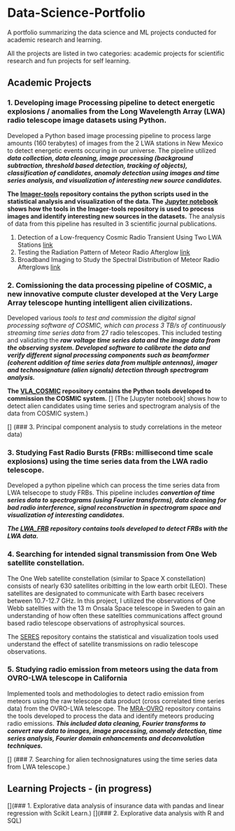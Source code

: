 # Data-Science-Portfolio 
A portfolio summarizing the data science and ML projects conducted for academic research and learning.

All the projects are listed in two categories: academic projects for scientific research and fun projects for self learning.


##  Academic Projects
### 1.  Developing image Processing pipeline to detect energetic explosions / anomalies from the Long Wavelength Array (LWA) radio telescope image datasets using Python.
	
Developed a Python based image processing pipeline to process large amounts (160 terabytes) of images from the 2 LWA stations in New Mexico to detect energetic events occuring in our universe. The pipeline utilized ***data collection, data cleaning, image processing (background subtraction, threshold based detection, tracking of objects), classification of candidates, anomaly detection using images and time series analysis, and visualization of interesting new source candidates.***
	
**The [Imager-tools](https://github.com/savinshynu/Imager-tools) repository contains the python scripts used in the statistical analysis and visualization of the data. The [Jupyter notebook](https://github.com/savinshynu/Imager-tools/blob/master/Orville_image_processing_pipeline.ipynb) shows how the tools in the Imager-tools repository is used to process images and identify interesting new sources in the datasets.** 
The analysis of data from this pipeline has resulted in 3 scientific journal publications.
 
 1. Detection of a Low-frequency Cosmic Radio Transient Using Two LWA Stations [link](https://iopscience.iop.org/article/10.3847/1538-4357/ab07c6)
 2. Testing the Radiation Pattern of Meteor Radio Afterglow [link](https://doi.org/10.1029/2019JA026922)
 3. Broadband Imaging to Study the Spectral Distribution of Meteor Radio Afterglows [link](https://doi.org/10.1029/2021JA029296)

### 2.  Comissioning the data processing pipeline of COSMIC, a new innovative compute cluster developed at the Very Large Array telescope hunting intelligent alien civilizations.

  Developed various *tools to test and commission the digital signal processing software of COSMIC, which can process 3 TB/s of continuously streaming time series data* from 27 radio telescopes. This included testing and validating the ***raw voltage time series data and the image data from the observing system. Developed software to calibrate the data and verify different signal processing components such as beamformer (coherent addition of time series data from multiple antennas), imager and technosignature (alien signals) detection through spectrogram analysis.***
  
 **The [VLA_COSMIC](https://github.com/savinshynu/VLA_COSMIC) repository contains the Python tools developed to commission the COSMIC system.**
 [] (The [Jupyter notebook] shows how to detect alien candidates using time series and spectrogram analysis of the data from COSMIC system.)

[] (### 3.  Principal component analysis to study correlations in the meteor data)

### 3. Studying Fast Radio Bursts (FRBs: millisecond time scale explosions) using the time series data from the LWA radio telescope.

Developed a python pipeline which can process the time series data from LWA telsecope to study FRBs. This pipeline includes ***convertion of time series data to spectrograms (using Fourier transforms), data cleaning for bad radio interference, signal reconstruction in spectrogram space and visualization of interesting candidates.***

***The [LWA_FRB](https://github.com/savinshynu/LWA_FRB) repository contains tools developed to detect FRBs with the LWA data.***

### 4. Searching for intended signal transmission from One Web satellite constellation.
The One Web satellite constellation (similar to Space X constellation) consists of nearly 630 satellites oribitting in the low earth orbit (LEO). These satellites are designated to communicate with Earth basec receivers between 10.7-12.7 GHz. In this project, I utilized the observations of One Webb satellties with the 13 m Onsala Space telescope in Sweden to gain an understanding of how often these satellties communications affect ground based radio telescope observations of astrophysical sources. 

The [SERES](https://github.com/savinshynu/SERES) repository contains the statistical and visualization tools used understand the effect of satellite transmissions on radio telescope observations. 


### 5. Studying radio emission from meteors using the data from OVRO-LWA telescope in California
Implemented tools and methodologies to detect radio emission from meteors using the raw telescope data product (cross correlated time series data) from the OVRO-LWA telescope. The [MRA-OVRO](https://github.com/savinshynu/MRA-OVRO) repository contains the tools developed to process the data and identify meteors producing radio emissions. ***This included data cleaning, Fourier transforms to convert raw data to images, image processing, anomaly detection, time series analysis, Fourier domain enhancements and deconvolution techniques.***

[] (### 7. Searching for alien technosignatures using the time series data from LWA telescope.)

## Learning Projects - (in progress)
[](### 1.  Explorative data analysis of insurance data with pandas and linear regression with Scikit Learn.)
[](### 2. Explorative data analysis with R and SQL)